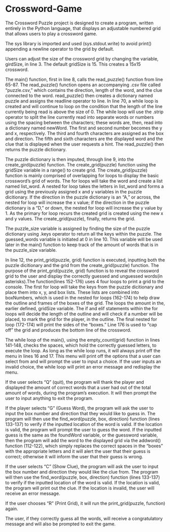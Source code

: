 # Crossword-Game
The Crossword Puzzle project is designed to create a program, written entirely in the Python language, that displays an adjustable numbered grid that allows users to play a crossword game. 

The sys library is imported and used (sys.stdout.write) to avoid print() appending a newline operator to the grid by default.

 Users can adjust the size of the crossword grid by changing the variable, girdSize, in line 3. The default gridSize is 15. This creates a 15x15 crossword.
 
The main() function, first in line 8, calls the read_puzzle() function from line 65-87. The read_puzzle() function opens an accompanying .csv file called “puzzle.csv,” which contains the direction, length of the word, and the clue connected to the word. read_puzzle() then creates a dictionary named puzzle and assigns the readline operator to line. In line 70, a while loop is created and will continue to loop on the condition that the length of the line currently being read is above the size of 0. The while loop will use the .strip operator to split the line currently read into separate words or numbers using the spacing between the characters; these words are, then, read into a dictionary named newWord. The first and second number becomes the y and x, respectively. The third and fourth characters are assigned as the box and direction. The fifth and sixth characters are the displayed word and the clue that is displayed when the user requests a hint.  The read_puzzle() then returns the puzzle dictionary.

The puzzle dictionary is then imputed, through line 9, into the create_gird(puzzle) function. The create_grid(puzzle) function using the gridSize variable in a range() to create grid. The create_grid(puzzle) function is mainly comprised of overlapping for loops to display the basic crossword’s grid of words. The for loops will take the word and create a list named list_word. A nested for loop takes the letters in list_word and forms a grid using the previously assigned x and y variables in the puzzle dicitionary. If the direction in the puzzle dictionary is an “A,” or across, the nested for loop will increase the x value; if the direction in the puzzle dictionary is a “D,” or down, the nested for loop will increase the y value by 1. As the primary for loop recurs the created grid is created using the new x and y values. The create_grid(puzzle), finally, returns the grid.

The puzzle_size variable is assigned by finding the size of the puzzle dictionary using .keys operator to return all the keys within the puzzle. The guessed_words variable is initiated at 0 in line 10. This variable will be used later in the main() function to keep track of the amount of words that is in the puzzle_size variable.

In line 12, the print_grid(puzzle, grid) function is executed, inputting both the puzzle dicitionary and the grid from the create_grid(puzzle) function. The purpose of the print_grid(puzzle, grid) function is to reveal the crossword grid to the user and display the correctly guessed and unguessed words(in asterisks).The function(lines 152-176) uses 4 four loops to print a grid to the console. The first for loop will take the keys from the puzzle dicitionary and place them into x, y, and box lists. These lists are combined into boxNumbers, which is used in the nested for loops (162-174) to help draw the outline and frames of the boxes of the grid. The loops the amount in the, earlier defined, gridSize variable. The if and elif statements within the for loops will decide the length of the outline and will check if a number will be placed, to mark the grid for the player, in the outline. The final nested for loop (172-174) will print the sides of the “boxes.”  Line 176 is used to “cap off” the grid and produces the bottom line of the crossword.

The while loop of the main(), using the empty_count(grid) function in lines 141-148, checks the spaces, which hold the correctly guessed letters, to execute the loop.  As long as the while loop runs, it will always print off the menu in lines 16 and 17. This menu will print off the options that a user can select from and will prompt the user to input a choice. If the user inputs an invalid choice, the while loop will print an error message and redisplay the menu. 

If the user selects “Q” (quit), the program will thank the player and displayed the amount of correct words that a user had out of the total amount of words, during the program’s execution. It will then prompt the user to input anything to exit the program.

 If the player selects “G” (Guess Word), the program will ask the user to input the box number and direction that they would like to guess in. The program will then use the find_word(puzzle, box, direction) function (lines 133-137) to verify if the inputted location of the word is valid. If the location is valid, the program will prompt the user to guess the word. If the inputted guess is the same as the foundWord variable, or the guessword variable, then the program will add the word to the displayed grid via the addword() function (112-122), which simply replaces the correct spaces in the “boxes” with the appropriate letters and it will alert the user that their guess is correct; otherwise it will inform the user that their guess is wrong.
 
If the user selects “C” (Show  Clue),  the program will ask the user to input the box number and direction they would like the clue from. The program will then use the find_word(puzzle, box, direction) function (lines 133-137) to verify if the inputted location of the word is valid. If the location is valid, the program will print out the clue. If the location is invalid, the user will receive an error message.

If the user chooses “R” (Print Grid), it will run the print_grid(puzzle, function) again.

The user, if they correctly guess all the words, will receive a congratulatory message and will also be prompted to exit the game.
